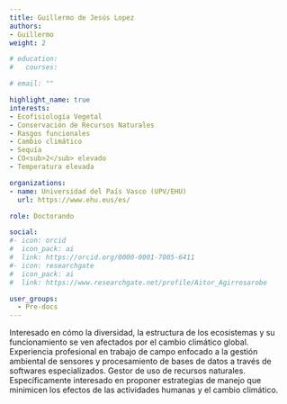 ```yaml
---
title: Guillermo de Jesús Lopez
authors:
- Guillermo
weight: 2

# education:
#   courses:

# email: ""

highlight_name: true
interests:
- Ecofisiología Vegetal
- Conservación de Recursos Naturales
- Rasgos funcionales
- Cambio climático
- Sequía
- CO<sub>2</sub> elevado
- Temperatura elevada

organizations:
- name: Universidad del País Vasco (UPV/EHU)
  url: https://www.ehu.eus/es/

role: Doctorando

social:
#- icon: orcid
#  icon_pack: ai
#  link: https://orcid.org/0000-0001-7005-6411
#- icon: researchgate
#  icon_pack: ai
#  link: https://www.researchgate.net/profile/Aitor_Agirresarobe

user_groups: 
  - Pre-docs
---
```


Interesado en cómo la diversidad, la estructura de los ecosistemas y su funcionamiento se ven afectados por el cambio climático global. Experiencia profesional en trabajo de campo enfocado a la gestión ambiental de sensores y procesamiento de bases de datos a través de softwares especializados. Gestor de uso de recursos naturales. Específicamente interesado en proponer estrategias de manejo que minimicen los efectos de las actividades humanas y el cambio climático.
